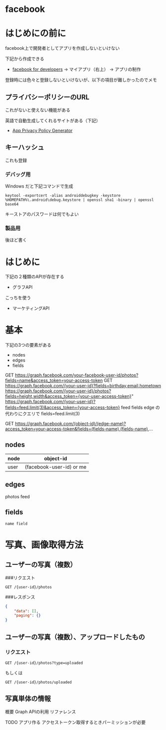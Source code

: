 # facebook

# はじめにの前に

facebook上で開発者としてアプリを作成しないといけない

下記から作成できる

- [facebook for developers](https://developers.facebook.com/) -> マイアプリ（右上） -> アプリの制作

登録時には色々と登録しないといけないが、以下の項目が難しかったのでメモ

## プライバシーポリシーのURL

これがないと使えない機能がある

英語で自動生成してくれるサイトがある（下記）

- [App Privacy Policy Generator](https://app-privacy-policy-generator.firebaseapp.com/)


## キーハッシュ

これも登録

### デバッグ用

Windows だと下記コマンドで生成

```
keytool -exportcert -alias androiddebugkey -keystore %HOMEPATH%\.android\debug.keystore | openssl sha1 -binary | openssl base64
```

キーストアのパスワードは何でもよい

### 製品用

後ほど書く


# はじめに

下記の２種類のAPIが存在する

- グラフAPI

こっちを使う

- マーケティングAPI

# 基本

下記の3つの要素がある

- nodes
- edges
- fields 

GET https://graph.facebook.com/your-facebook-user-id/photos?fields=name&access_token=your-access-token
GET https://graph.facebook.com/{your-user-id}?fields=birthday,email,hometown
https://graph.facebook.com/{your-user-id}/photos?fields=height,width&access_token={your-user-access-token}"
https://graph.facebook.com/{your-user-id}?fields=feed.limit(3)&access_token={your-access-token}
    feed fields edge の代わりにクエリで fields=feed.limit(3)
    
GET https://graph.facebook.com/(object-id)/(edge-name)?access_token=your-access-token&fields=(fields-name),(fields-name),...

## nodes

|node|object-id|
|---|---|
|user|(facebook-user-id) or me|


## edges
  photos
  feed

## fields
    name field


# 写真、画像取得方法

## ユーザーの写真（複数）

###リクエスト


```http request
GET /{user-id}/photos
```

###レスポンス

```json
{
    "data": [],
    "paging": {}
}
```

## ユーザーの写真（複数）、アップロードしたもの

### リクエスト

```http request
GET /{user-id}/photos?type=uploaded
```
もしくは
```http request
GET /{user-id}/photos/uploaded
```
## 写真単体の情報




概要
Graph APIの利用
リファレンス


TODO
アプリ作る
アクセストークン取得するときパーミッションが必要


